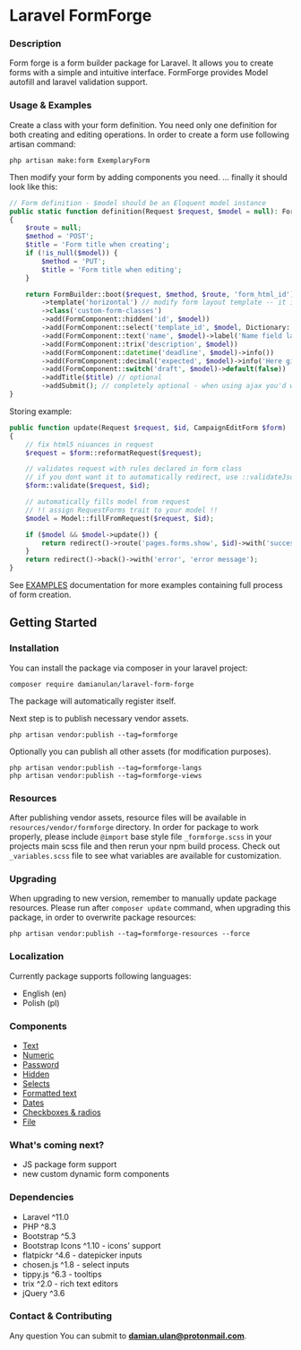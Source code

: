 # Laravel FormForge

### Description

Form forge is a form builder package for Laravel. It allows you to create forms with a simple and intuitive interface. FormForge provides Model autofill and laravel validation support.

### Usage & Examples

Create a class with your form definition. You need only one definition for both creating and editing operations.
In order to create a form use following artisan command:

```
php artisan make:form ExemplaryForm
```

Then modify your form by adding components you need.
... finally it should look like this:

```php
// Form definition - $model should be an Eloquent model instance
public static function definition(Request $request, $model = null): FormBuilder
{
    $route = null;
    $method = 'POST';
    $title = 'Form title when creating';
    if (!is_null($model)) {
        $method = 'PUT';
        $title = 'Form title when editing';
    }

    return FormBuilder::boot($request, $method, $route, 'form_html_id')
        ->template('horizontal') // modify form layout template -- it is 'horizontal' by default
        ->class('custom-form-classes')
        ->add(FormComponent::hidden('id', $model))
        ->add(FormComponent::select('template_id', $model, Dictionary::fromModel(Model::class, 'attribute'))->required()) // form element branded as required
        ->add(FormComponent::text('name', $model)->label('Name field label')->required())
        ->add(FormComponent::trix('description', $model))
        ->add(FormComponent::datetime('deadline', $model)->info())
        ->add(FormComponent::decimal('expected', $model)->info('Here give explanation under questionmark icon'))
        ->add(FormComponent::switch('draft', $model)->default(false))
        ->addTitle($title) // optional
        ->addSubmit(); // completely optional - when using ajax you'd want to
}
```

Storing example:

```php
public function update(Request $request, $id, CampaignEditForm $form)
{
    // fix html5 niuances in request
    $request = $form::reformatRequest($request);

    // validates request with rules declared in form class
    // if you dont want it to automatically redirect, use ::validateJson method instead
    $form::validate($request, $id);

    // automatically fills model from request
    // !! assign RequestForms trait to your model !!
    $model = Model::fillFromRequest($request, $id);

    if ($model && $model->update()) {
        return redirect()->route('pages.forms.show', $id)->with('success', 'success message');
    }
    return redirect()->back()->with('error', 'error message');
}
```

See [EXAMPLES](docs/EXAMPLES.md) documentation for more examples containing full process of form creation.

## Getting Started

### Installation

You can install the package via composer in your laravel project:

```
composer require damianulan/laravel-form-forge
```

The package will automatically register itself.

Next step is to publish necessary vendor assets.

```
php artisan vendor:publish --tag=formforge
```

Optionally you can publish all other assets (for modification purposes).

```
php artisan vendor:publish --tag=formforge-langs
php artisan vendor:publish --tag=formforge-views
```

### Resources

After publishing vendor assets, resource files will be available in `resources/vendor/formforge` directory. In order for package to work properly, please include `@import` base style file `_formforge.scss` in your projects main scss file and then rerun your npm build process.
Check out `_variables.scss` file to see what variables are available for customization.

### Upgrading

When upgrading to new version, remember to manually update package resources. Please run after `composer update` command, when upgrading this package, in order to overwrite package resources:

```
php artisan vendor:publish --tag=formforge-resources --force
```

### Localization

Currently package supports following languages:

- English (en)
- Polish (pl)

### Components

- [Text](docs/components/TEXT.md)
- [Numeric](docs/components/NUMERIC.md)
- [Password](docs/components/PASSWORD.md)
- [Hidden](docs/components/HIDDEN.md)
- [Selects](docs/components/SELECT.md)
- [Formatted text](docs/components/TRIX.md)
- [Dates](docs/components/DATES.md)
- [Checkboxes & radios](docs/components/CHECKBOXES.md)
- [File](docs/components/FILE.md)

### What's coming next?

- JS package form support
- new custom dynamic form components

### Dependencies

- Laravel ^11.0
- PHP ^8.3
- Bootstrap ^5.3
- Bootstrap Icons ^1.10 - icons' support
- flatpickr ^4.6 - datepicker inputs
- chosen.js ^1.8 - select inputs
- tippy.js ^6.3 - tooltips
- trix ^2.0 - rich text editors
- jQuery ^3.6

### Contact & Contributing

Any question You can submit to **damian.ulan@protonmail.com**.
